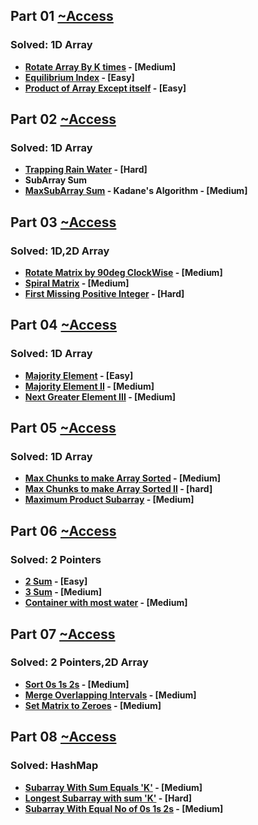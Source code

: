 ## Part 01 [ ~Access](https://github.com/18Sandeep18/100-Days-of-DSA/tree/main/Arrays/Part01)

### Solved: 1D Array

 - **[Rotate Array By K times](https://leetcode.com/problems/rotate-array/description/) - \[Medium\]**
 - **[Equilibrium Index](https://leetcode.com/problems/find-pivot-index/description/) - \[Easy\]**
 - **[Product of Array Except itself](https://leetcode.com/problems/product-of-array-except-self/description/) - \[Easy\]**

## Part 02 [ ~Access](https://github.com/18Sandeep18/100-Days-of-DSA/tree/main/Arrays/Part02)

### Solved: 1D Array

 - **[Trapping Rain Water](https://leetcode.com/problems/trapping-rain-water/description/) - \[Hard\]**
 - **SubArray Sum**
 - **[MaxSubArray Sum](https://leetcode.com/problems/maximum-subarray/description/) - Kadane's Algorithm - \[Medium\]**

## Part 03 [ ~Access](https://github.com/18Sandeep18/100-Days-of-DSA/tree/main/Arrays/Part03)

### Solved: 1D,2D Array

 - **[Rotate Matrix by 90deg ClockWise](https://leetcode.com/problems/rotate-image/description/) - \[Medium\]**
 - **[Spiral Matrix](https://leetcode.com/problems/spiral-matrix/description/) - \[Medium\]**
 - **[First Missing Positive Integer](https://leetcode.com/problems/first-missing-positive/description/) - \[Hard\]**

## Part 04 [ ~Access](https://github.com/18Sandeep18/100-Days-of-DSA/tree/main/Arrays/Part04)

### Solved: 1D Array

 - **[Majority Element](https://leetcode.com/problems/majority-element/description/) - \[Easy\]**
 - **[Majority Element II](https://leetcode.com/problems/majority-element-ii/) - \[Medium\]**
 - **[Next Greater Element III](https://leetcode.com/problems/next-greater-element-iii/description/) - \[Medium\]**

## Part 05 [ ~Access](https://github.com/18Sandeep18/100-Days-of-DSA/tree/main/Arrays/Part05)

### Solved: 1D Array

 - **[Max Chunks to make Array Sorted](https://leetcode.com/problems/max-chunks-to-make-sorted/description/) - \[Medium\]**
 - **[Max Chunks to make Array Sorted II](https://leetcode.com/problems/max-chunks-to-make-sorted-ii/description/) - \[hard\]**
 - **[Maximum Product Subarray](https://leetcode.com/problems/maximum-product-subarray/description/) - \[Medium\]**

## Part 06 [ ~Access](https://github.com/18Sandeep18/100-Days-of-DSA/tree/main/Arrays/Part06)

### Solved: 2 Pointers

 - **[2 Sum](https://leetcode.com/problems/two-sum-ii-input-array-is-sorted/description/) - \[Easy\]**
 - **[3 Sum](https://leetcode.com/problems/3sum/description/) - \[Medium\]**
 - **[Container with most water](https://leetcode.com/problems/container-with-most-water/description/) - \[Medium\]**

## Part 07 [ ~Access](https://github.com/18Sandeep18/100-Days-of-DSA/tree/main/Arrays/Part07)

### Solved: 2 Pointers,2D Array

 - **[Sort 0s 1s 2s](https://leetcode.com/problems/sort-colors/description/) - \[Medium\]**
 - **[Merge Overlapping Intervals](https://leetcode.com/problems/merge-intervals/description/) - \[Medium\]**
 - **[Set Matrix to Zeroes](https://leetcode.com/problems/set-matrix-zeroes/description/) - \[Medium\]**

## Part 08 [ ~Access](https://github.com/18Sandeep18/100-Days-of-DSA/tree/main/Arrays/Part08)

### Solved: HashMap

 - **[Subarray With Sum Equals 'K'](https://leetcode.com/problems/subarray-sum-equals-k/description/) - \[Medium\]**
 - **[Longest Subarray with sum 'K'](https://tinyurl.com/LongestSubarrayWithSumK) - \[Hard\]**
 - **[Subarray With Equal No of 0s 1s 2s](https://tinyurl.com/LongestSubarrayWithEqual0s1s2s) - \[Medium\]**
